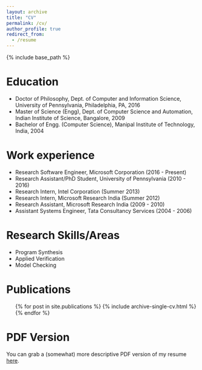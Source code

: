 ```yaml
---
layout: archive
title: "CV"
permalink: /cv/
author_profile: true
redirect_from:
  - /resume
---
```


{% include base_path %}

Education
======
* Doctor of Philosophy, Dept. of Computer and Information Science, University of Pennsylvania, Philadelphia, PA, 2016
* Master of Science (Engg), Dept. of Computer Science and Automation, Indian Institute of Science, Bangalore, 2009
* Bachelor of Engg. (Computer Science), Manipal Institute of Technology, India, 2004

Work experience
======
* Research Software Engineer, Microsoft Corporation (2016 - Present)
* Research Assistant/PhD Student, University of Pennsylvania (2010 - 2016)
* Research Intern, Intel Corporation (Summer 2013)
* Research Intern, Microsoft Research India (Summer 2012)
* Research Assistant, Microsoft Research India (2009 - 2010)
* Assistant Systems Engineer, Tata Consultancy Services (2004 - 2006)

Research Skills/Areas
======
* Program Synthesis
* Applied Verification
* Model Checking

Publications
======
  <ul>{% for post in site.publications %}
    {% include archive-single-cv.html %}
  {% endfor %}</ul>


PDF Version
======
You can grab a (somewhat) more descriptive PDF version of my resume [here](http://abhishekudupa.github.io/files/audupa-resume.pdf).
